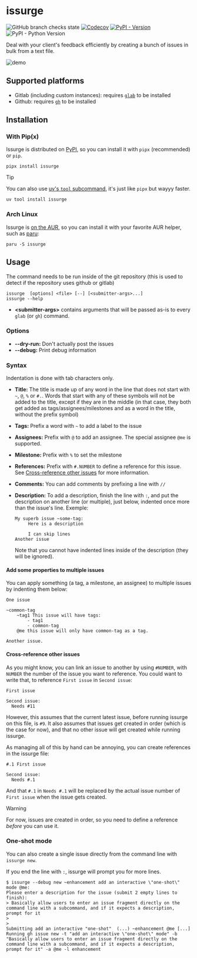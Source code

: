 # issurge

![GitHub branch checks state](https://img.shields.io/github/checks-status/gwennlbh/issurge/main) [![Codecov](https://img.shields.io/codecov/c/github/gwennlbh/issurge)](https://app.codecov.io/gh/gwennlbh/issurge) [![PyPI - Version](https://img.shields.io/pypi/v/issurge)](https://pypi.org/project/issurge) ![PyPI - Python Version](https://img.shields.io/pypi/pyversions/issurge)

Deal with your client's feedback efficiently by creating a bunch of issues in bulk from a text file.

![demo](./demo.gif)

## Supported platforms

- Gitlab (including custom instances): requires [`glab`](https://gitlab.com/gitlab-org/cli#installation) to be installed
- Github: requires [`gh`](https://github.com/cli/cli#installation) to be installed

## Installation

### With Pip(x)

Issurge is distributed on [PyPI](https://pypi.org/project/issurge), so you can install it with `pipx` (recommended) or `pip`.

```
pipx install issurge
```

> [!TIP]
> You can also use [uv's `tool` subcommand](https://docs.astral.sh/uv/guides/tools/#installing-tools), it's just like `pipx` but wayyy faster.
>
> ```
> uv tool install issurge
> ```

### Arch Linux

Issurge is [on the AUR](https://aur.archlinux.org/packages/issurge/), so you can install it with your favorite AUR helper, such as [paru](https://aur.archlinux.org/packages/paru/):

```
paru -S issurge
```

## Usage

The command needs to be run inside of the git repository (this is used to detect if the repository uses github or gitlab)

```
issurge  [options] <file> [--] [<submitter-args>...]
issurge --help
```

- **&lt;submitter-args&gt;** contains arguments that will be passed as-is to every `glab` (or `gh`) command.

### Options

- **--dry-run:** Don't actually post the issues
- **--debug:** Print debug information

### Syntax

Indentation is done with tab characters only.

- **Title:** The title is made up of any word in the line that does not start with `~`, `@`, `%` or `#.`. Words that start with any of these symbols will not be added to the title, except if they are in the middle (in that case, they both get added as tags/assignees/milestones and as a word in the title, without the prefix symbol)
- **Tags:** Prefix a word with `~` to add a label to the issue
- **Assignees:** Prefix with `@` to add an assignee. The special assignee `@me` is supported.
- **Milestone:** Prefix with `%` to set the milestone
- **References:** Prefix with `#.NUMBER` to define a reference for this issue. See [Cross-reference other issues](#cross-reference-other-issues) for more information.
- **Comments:** You can add comments by prefixing a line with `//`
- **Description:** To add a description, finish the line with `:`, and put the description on another line (or multiple), just below, indented once more than the issue's line. Exemple:

  ```
  My superb issue ~some-tag:
       Here is a description

       I can skip lines
  Another issue
  ```

  Note that you cannot have indented lines inside of the description (they will be ignored).

#### Add some properties to multiple issues

You can apply something (a tag, a milestone, an assignee) to multiple issues by indenting them below:

```
One issue

~common-tag
    ~tag1 This issue will have tags:
        - tag1
        - common-tag
    @me this issue will only have common-tag as a tag.

Another issue.
```

#### Cross-reference other issues

As you might know, you can link an issue to another by using `#NUMBER`, with `NUMBER` the number of the issue you want to reference. You could want to write that, to reference `First issue` in `Second issue`:

```
First issue

Second issue:
  Needs #11
```

However, this assumes that the current latest issue, before running issurge on this file, is `#9`. It also assumes that issues get created in order (which is the case for now), and that no other issue will get created while running issurge.

As managing all of this by hand can be annoying, you can create references in the issurge file:

```
#.1 First issue

Second issue:
  Needs #.1
```

And that `#.1` in `Needs #.1` will be replaced by the actual issue number of `First issue` when the issue gets created.

> [!WARNING]
> For now, issues are created in order, so you need to define a reference _before_ you can use it.

### One-shot mode

You can also create a single issue directly from the command line with `issurge new`.

If you end the line with `:`, issurge will prompt you for more lines.

```sh-session
$ issurge --debug new ~enhancement add an interactive \"one-shot\" mode @me:
Please enter a description for the issue (submit 2 empty lines to finish):
> Basically allow users to enter an issue fragment directly on the command line with a subcommand, and if it expects a description, prompt for it
>
>
Submitting add an interactive "one-shot"  (...) ~enhancement @me [...]
Running gh issue new -t "add an interactive \"one-shot\" mode" -b "Basically allow users to enter an issue fragment directly on the command line with a subcommand, and if it expects a description, prompt for it" -a @me -l enhancement
```
